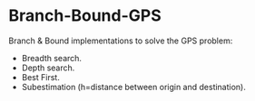 # Branch-Bound-GPS
Branch &amp; Bound implementations to solve the GPS problem:
- Breadth search.
- Depth search.
- Best First.
- Subestimation (h=distance between origin and destination).
